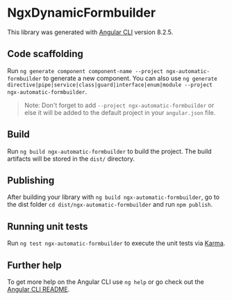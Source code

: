 # NgxDynamicFormbuilder

This library was generated with [Angular CLI](https://github.com/angular/angular-cli) version 8.2.5.

## Code scaffolding

Run `ng generate component component-name --project ngx-automatic-formbuilder` to generate a new component. You can also use `ng generate directive|pipe|service|class|guard|interface|enum|module --project ngx-automatic-formbuilder`.

> Note: Don't forget to add `--project ngx-automatic-formbuilder` or else it will be added to the default project in your `angular.json` file.

## Build

Run `ng build ngx-automatic-formbuilder` to build the project. The build artifacts will be stored in the `dist/` directory.

## Publishing

After building your library with `ng build ngx-automatic-formbuilder`, go to the dist folder `cd dist/ngx-automatic-formbuilder` and run `npm publish`.

## Running unit tests

Run `ng test ngx-automatic-formbuilder` to execute the unit tests via [Karma](https://karma-runner.github.io).

## Further help

To get more help on the Angular CLI use `ng help` or go check out the [Angular CLI README](https://github.com/angular/angular-cli/blob/master/README.md).
